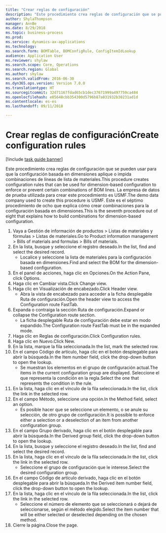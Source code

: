 ```yaml
--- 
title: "Crear reglas de configuración"
description: "Este procedimiento crea reglas de configuración que se pueden usar para que la configuración basada en dimensiones aplique o impida combinaciones de líneas de lista de materiales."
author: ShylaThompson
manager: AnnBe
ms.date: 8/29/2018
ms.topic: business-process
ms.prod: 
ms.service: dynamics-ax-applications
ms.technology: 
ms.search.form: BOMTable, BOMConfigRule, ConfigItemIdLookup
audience: Application User
ms.reviewer: shylaw
ms.search.scope: Core, Operations
ms.search.region: Global
ms.author: shylaw
ms.search.validFrom: 2016-06-30
ms.dyn365.ops.version: Version 7.0.0
ms.translationtype: HT
ms.sourcegitcommit: 32d71167fdad65cb1dec37671999a497759ca484
ms.openlocfilehash: e05648cbb354300d5796b87a031932b30231ad1d
ms.contentlocale: es-es
ms.lasthandoff: 09/11/2018

---
```

# <a name="create-configuration-rules"></a><span data-ttu-id="cc2d8-103">Crear reglas de configuración</span><span class="sxs-lookup"><span data-stu-id="cc2d8-103">Create configuration rules</span></span>

[!include [task guide banner](../../includes/task-guide-banner.md)]

<span data-ttu-id="cc2d8-104">Este procedimiento crea reglas de configuración que se pueden usar para que la configuración basada en dimensiones aplique o impida combinaciones de líneas de lista de materiales.</span><span class="sxs-lookup"><span data-stu-id="cc2d8-104">This procedure creates configuration rules that can be used for dimension-based configuration to enforce or prevent certain combinations of BOM lines.</span></span> <span data-ttu-id="cc2d8-105">La empresa de datos de prueba utilizada para crear este procedimiento es USMF.</span><span class="sxs-lookup"><span data-stu-id="cc2d8-105">The demo data company used to create this procedure is USMF.</span></span> <span data-ttu-id="cc2d8-106">Este es el séptimo procedimiento de ocho que explica cómo crear combinaciones para la configuración basada en dimensiones.</span><span class="sxs-lookup"><span data-stu-id="cc2d8-106">This is the seventh procedure out of eight that explains how to build combinations for dimension-based configuration.</span></span>

1. <span data-ttu-id="cc2d8-107">Vaya a Gestión de información de productos > Listas de materiales y fórmulas > Listas de materiales.</span><span class="sxs-lookup"><span data-stu-id="cc2d8-107">Go to Product information management > Bills of materials and formulas > Bills of materials.</span></span>
2. <span data-ttu-id="cc2d8-108">En la lista, busque y seleccione el registro deseado.</span><span class="sxs-lookup"><span data-stu-id="cc2d8-108">In the list, find and select the desired record.</span></span>
    * <span data-ttu-id="cc2d8-109">Localice y seleccione la lista de materiales para la configuración basada en dimensiones.</span><span class="sxs-lookup"><span data-stu-id="cc2d8-109">Find and select the BOM for the dimension-based configuration.</span></span>  
3. <span data-ttu-id="cc2d8-110">En el panel de acciones, haga clic en Opciones.</span><span class="sxs-lookup"><span data-stu-id="cc2d8-110">On the Action Pane, click Options.</span></span>
4. <span data-ttu-id="cc2d8-111">Haga clic en Cambiar vista.</span><span class="sxs-lookup"><span data-stu-id="cc2d8-111">Click Change view.</span></span>
5. <span data-ttu-id="cc2d8-112">Haga clic en Visualización de encabezado.</span><span class="sxs-lookup"><span data-stu-id="cc2d8-112">Click Header view.</span></span>
    * <span data-ttu-id="cc2d8-113">Abra la vista de encabezado para acceder a la ficha desplegable Ruta de configuración.</span><span class="sxs-lookup"><span data-stu-id="cc2d8-113">Open the header view to access the Configuration route FastTab.</span></span>  
6. <span data-ttu-id="cc2d8-114">Expanda o contraiga la sección Ruta de configuración.</span><span class="sxs-lookup"><span data-stu-id="cc2d8-114">Expand or collapse the Configuration route section.</span></span>
    * <span data-ttu-id="cc2d8-115">La ficha desplegable Ruta de configuración debe estar en modo expandido.</span><span class="sxs-lookup"><span data-stu-id="cc2d8-115">The Configuration route FastTab must be in the expanded mode.</span></span>  
7. <span data-ttu-id="cc2d8-116">Haga clic en Reglas de configuración.</span><span class="sxs-lookup"><span data-stu-id="cc2d8-116">Click Configuration rules.</span></span>
8. <span data-ttu-id="cc2d8-117">Haga clic en Nuevo.</span><span class="sxs-lookup"><span data-stu-id="cc2d8-117">Click New.</span></span>
9. <span data-ttu-id="cc2d8-118">En la lista, marque la fila seleccionada.</span><span class="sxs-lookup"><span data-stu-id="cc2d8-118">In the list, mark the selected row.</span></span>
10. <span data-ttu-id="cc2d8-119">En el campo Código de artículo, haga clic en el botón desplegable para abrir la búsqueda.</span><span class="sxs-lookup"><span data-stu-id="cc2d8-119">In the Item number field, click the drop-down button to open the lookup.</span></span>
    * <span data-ttu-id="cc2d8-120">Se muestran los elementos en el grupo de configuración actual.</span><span class="sxs-lookup"><span data-stu-id="cc2d8-120">The items in the current configuration group are displayed.</span></span> <span data-ttu-id="cc2d8-121">Seleccione el que representa la condición en la regla.</span><span class="sxs-lookup"><span data-stu-id="cc2d8-121">Select the one that represents the condition in the rule.</span></span>  
11. <span data-ttu-id="cc2d8-122">En la lista, haga clic en el vínculo de la fila seleccionada.</span><span class="sxs-lookup"><span data-stu-id="cc2d8-122">In the list, click the link in the selected row.</span></span>
12. <span data-ttu-id="cc2d8-123">En el campo Método, seleccione una opción.</span><span class="sxs-lookup"><span data-stu-id="cc2d8-123">In the Method field, select an option.</span></span>
    * <span data-ttu-id="cc2d8-124">Es posible hacer que se seleccione un elemento, o se anule su selección, de otro grupo de configuración.</span><span class="sxs-lookup"><span data-stu-id="cc2d8-124">It is possible to enforce either a selection or a deselection of an item from another configuration group.</span></span>  
13. <span data-ttu-id="cc2d8-125">En el campo Grupo derivado, haga clic en el botón desplegable para abrir la búsqueda.</span><span class="sxs-lookup"><span data-stu-id="cc2d8-125">In the Derived group field, click the drop-down button to open the lookup.</span></span>
14. <span data-ttu-id="cc2d8-126">En la lista, busque y seleccione el registro deseado.</span><span class="sxs-lookup"><span data-stu-id="cc2d8-126">In the list, find and select the desired record.</span></span>
15. <span data-ttu-id="cc2d8-127">En la lista, haga clic en el vínculo de la fila seleccionada.</span><span class="sxs-lookup"><span data-stu-id="cc2d8-127">In the list, click the link in the selected row.</span></span>
    * <span data-ttu-id="cc2d8-128">Seleccione el grupo de configuración que le interese.</span><span class="sxs-lookup"><span data-stu-id="cc2d8-128">Select the desired configuration group.</span></span>  
16. <span data-ttu-id="cc2d8-129">En el campo Código de artículo derivado, haga clic en el botón desplegable para abrir la búsqueda.</span><span class="sxs-lookup"><span data-stu-id="cc2d8-129">In the Derived item number field, click the drop-down button to open the lookup.</span></span>
17. <span data-ttu-id="cc2d8-130">En la lista, haga clic en el vínculo de la fila seleccionada.</span><span class="sxs-lookup"><span data-stu-id="cc2d8-130">In the list, click the link in the selected row.</span></span>
    * <span data-ttu-id="cc2d8-131">Seleccione el número de elemento que se seleccionará o dejará de seleccionarse, según el método elegido.</span><span class="sxs-lookup"><span data-stu-id="cc2d8-131">Select the item number that will be either selected or deselected depending on the chosen method.</span></span>  
18. <span data-ttu-id="cc2d8-132">Cierre la página.</span><span class="sxs-lookup"><span data-stu-id="cc2d8-132">Close the page.</span></span>


